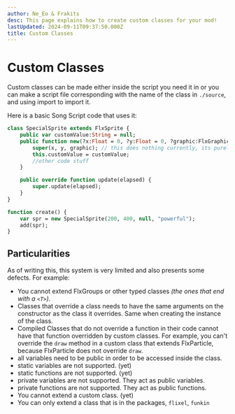 ```yaml
---
author: Ne_Eo & Frakits
desc: This page explains how to create custom classes for your mod!
lastUpdated: 2024-09-11T09:37:50.000Z
title: Custom Classes
---
```

# Custom Classes

Custom classes can be made either inside the script you need it in or you can make a script file corresponding with the name of the class in ``./source``, and using <syntax lang="haxe">import</syntax> to import it.

Here is a basic Song Script code that uses it:
```haxe
class SpecialSprite extends FlxSprite {
    public var customValue:String = null;
    public function new(?x:Float = 0, ?y:Float = 0, ?graphic:FlxGraphicAsset, customValue:String) { // it also has to start with the same arguments as the super class, (limitation for now)
        super(x, y, graphic); // this does nothing currently, its purely visual for now, but it will be used in the future
        this.customValue = customValue;
        //other code stuff
    }

    public override function update(elapsed) {
        super.update(elapsed);
    }
}

function create() {
    var spr = new SpecialSprite(200, 400, null, "powerful");
    add(spr);
}
```

## Particularities
As of writing this, this system is very limited and also presents some defects. For example:
- You cannot extend FlxGroups or other typed classes *(the ones that end with a ``<T>``)*.
- Classes that override a class needs to have the same arguments on the constructor as the class it overrides. Same when creating the instance of the class.
- Compiled Classes that do not override a function in their code cannot have that function overridden by custom classes. For example, you can't override the `draw` method in a custom class that extends <syntax lang="haxe">FlxParticle</syntax>, because <syntax lang="haxe">FlxParticle</syntax> does not override `draw`.
- all variables need to be public in order to be accessed inside the class.
- static variables are not supported. (yet)
- static functions are not supported. (yet)
- private variables are not supported. They act as public variables.
- private functions are not supported. They act as public functions.
- You cannot extend a custom class. (yet)
- You can only extend a class that is in the packages, `flixel`, `funkin`